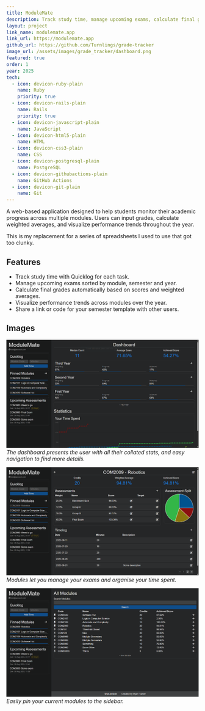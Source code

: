```yaml
---
title: ModuleMate
description: Track study time, manage upcoming exams, calculate final grades.
layout: project
link_name: modulemate.app
link_url: https://modulemate.app
github_url: https://github.com/Turnlings/grade-tracker
image_url: /assets/images/grade_tracker/dashboard.png
featured: true
order: 1
year: 2025
tech:
  - icon: devicon-ruby-plain
    name: Ruby
    priority: true
  - icon: devicon-rails-plain
    name: Rails
    priority: true
  - icon: devicon-javascript-plain
    name: JavaScript
  - icon: devicon-html5-plain
    name: HTML
  - icon: devicon-css3-plain
    name: CSS
  - icon: devicon-postgresql-plain
    name: PostgreSQL
  - icon: devicon-githubactions-plain
    name: GitHub Actions
  - icon: devicon-git-plain
    name: Git
---
```

A web-based application designed to help students monitor their academic progress across multiple modules. Users can input grades, calculate weighted averages, and visualize performance trends throughout the year.

This is my replacement for a series of spreadsheets I used to use that got too clunky.

## Features
- Track study time with Quicklog for each task.
- Manage upcoming exams sorted by module, semester and year.
- Calculate final grades automatically based on scores and weighted averages.
- Visualize performance trends across modules over the year.
- Share a link or code for your semester template with other users.

## Images
![Dashboard](/assets/images/grade_tracker/dashboard.png)
*The dashboard presents the user with all their collated stats, and easy navigation to find more details.*

![Modules](/assets/images/grade_tracker/module2.png)
*Modules let you manage your exams and organise your time spent.*

![Modules](/assets/images/grade_tracker/pin.png)
*Easily pin your current modules to the sidebar.*